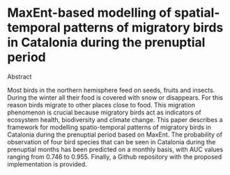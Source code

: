 # MaxEnt-based modelling of spatial-temporal patterns of migratory birds in Catalonia during the prenuptial period

Abstract

Most birds in the northern hemisphere feed on seeds, fruits and insects. During the winter all their food is covered with snow or disappears. For this reason birds migrate to other places close to food. This migration phenomenon is crucial because migratory birds act as indicators of ecosystem health, biodiversity and climate change. This paper describes a framework for modelling spatio-temporal patterns of migratory birds in Catalonia during the prenuptial period based on MaxEnt. The probability of observation of four bird species that can be seen in Catalonia during the prenuptial months has been predicted on a monthly basis, with AUC values ranging from 0.746 to 0.955. Finally, a Github repository with the proposed implementation is provided.
